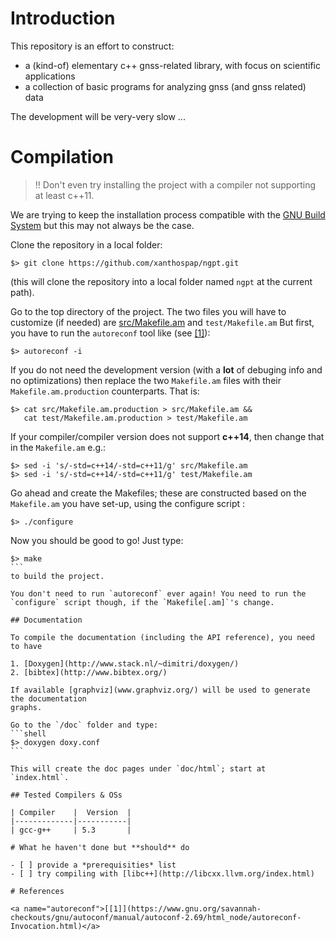 # Introduction

This repository is an effort to construct:

* a (kind-of) elementary c++ gnss-related library, with focus on scientific applications
* a collection of basic programs for analyzing gnss (and gnss related) data

The development will be very-very slow ...

# Compilation
 
> :bangbang: Don't even try installing the project with a compiler not
> supporting at least c++11.

We are trying to keep the installation process compatible with
the [GNU Build System](https://en.wikipedia.org/wiki/GNU_build_system)
but this may not always be the case.

Clone the repository in a local folder:
```shell
$> git clone https://github.com/xanthospap/ngpt.git
```

(this will clone the repository into a local folder named `ngpt` at
the current path).

Go to the top directory of the project. The two files you will have
to customize (if needed) are [src/Makefile.am](src/Makefile.am) and `test/Makefile.am`
But first, you have to run the `autoreconf` tool like (see [[1]](#autoreconf)):
```shell
$> autoreconf -i
```

If you do not need the development version (with a **lot** of
debuging info and no optimizations) then replace the two `Makefile.am`
files with their `Makefile.am.production` counterparts. That is:
```shell
$> cat src/Makefile.am.production > src/Makefile.am &&
   cat test/Makefile.am.production > test/Makefile.am
```

If your compiler/compiler version does not support **c++14**, then
change that in the `Makefile.am` e.g.:
```shell
$> sed -i 's/-std=c++14/-std=c++11/g' src/Makefile.am
$> sed -i 's/-std=c++14/-std=c++11/g' test/Makefile.am
```

Go ahead and create the Makefiles; these are constructed based on the
`Makefile.am` you have set-up, using the configure script :
```shell
$> ./configure
```

Now you should be good to go! Just type:
````shell
$> make
```
to build the project.

You don't need to run `autoreconf` ever again! You need to run the
`configure` script though, if the `Makefile[.am]`'s change.

## Documentation

To compile the documentation (including the API reference), you need to have

1. [Doxygen](http://www.stack.nl/~dimitri/doxygen/)
2. [bibtex](http://www.bibtex.org/)

If available [graphviz](www.graphviz.org/) will be used to generate the documentation
graphs.

Go to the `/doc` folder and type:
```shell
$> doxygen doxy.conf
```

This will create the doc pages under `doc/html`; start at `index.html`.

## Tested Compilers & OSs

| Compiler    |  Version  |
|-------------|-----------|
| gcc-g++     | 5.3       |

# What he haven't done but **should** do

- [ ] provide a *prerequisities* list
- [ ] try compiling with [libc++](http://libcxx.llvm.org/index.html)

# References

<a name="autoreconf">[[1]](https://www.gnu.org/savannah-checkouts/gnu/autoconf/manual/autoconf-2.69/html_node/autoreconf-Invocation.html)</a>
